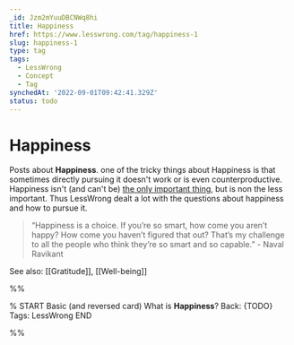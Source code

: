 ```yaml
---
_id: Jzm2mYuuDBCNWq8hi
title: Happiness
href: https://www.lesswrong.com/tag/happiness-1
slug: happiness-1
type: tag
tags:
  - LessWrong
  - Concept
  - Tag
synchedAt: '2022-09-01T09:42:41.329Z'
status: todo
---
```


# Happiness

Posts about **Happiness**. one of the tricky things about Happiness is that sometimes directly pursuing it doesn't work or is even counterproductive. Happiness isn't (and can't be) [the only important thing](https://www.lesswrong.com/posts/synsRtBKDeAFuo7e3/not-for-the-sake-of-happiness-alone), but is non the less important. Thus LessWrong dealt a lot with the questions about happiness and how to pursue it.

> “Happiness is a choice. If you’re so smart, how come you aren’t happy? How come you haven’t figured that out? That’s my challenge to all the people who think they’re so smart and so capable.” - Naval Ravikant

See also: [[Gratitude]], [[Well-being]]


%%

% START
Basic (and reversed card)
What is **Happiness**?
Back: {TODO}
Tags: LessWrong
END

%%
	
